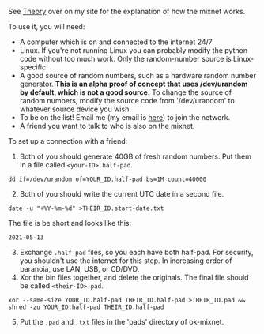 See [Theory](https://za3k.com/ok-mixnet.md) over on my site for the explanation of how the mixnet works.

To use it, you will need:
- A computer which is on and connected to the internet 24/7
- Linux. If you're not running Linux you can probably modify the python code without too much work. Only the random-number source is Linux-specific.
- A good source of random numbers, such as a hardware random number generator. **This is an alpha proof of concept that uses /dev/urandom by default, which is not a good source.** To change the source of random numbers, modify the source code from '/dev/urandom' to whatever source device you wish.
- To be on the list! Email me (my email is [here](za3k.com)) to join the network. 
- A friend you want to talk to who is also on the mixnet.

To set up a connection with a friend:
1. Both of you should generate 40GB of fresh random numbers. Put them in a file called `<your-ID>.half-pad`.
```
dd if=/dev/urandom of=YOUR_ID.half-pad bs=1M count=40000
```
2. Both of you should write the current UTC date in a second file.
```
date -u "+%Y-%m-%d" >THEIR_ID.start-date.txt
```

The file is be short and looks like this:
```
2021-05-13
```

3. Exchange `.half-pad` files, so you each have both half-pad. For security, you shouldn't use the internet for this step. In increasing order of paranoia, use LAN, USB, or CD/DVD.
4. Xor the bin files together, and delete the originals. The final file should be called `<their-ID>.pad`.

```
xor --same-size YOUR_ID.half-pad THEIR_ID.half-pad >THEIR_ID.pad && shred -zu YOUR_ID.half-pad THEIR_ID.half-pad
```
5. Put the `.pad` and `.txt` files in the 'pads' directory of ok-mixnet.
